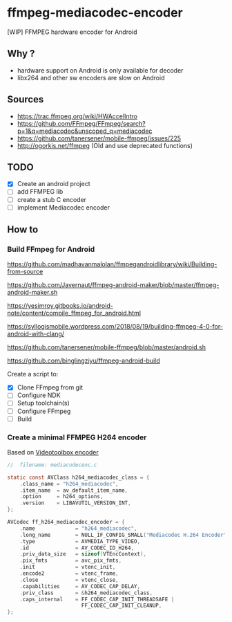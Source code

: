 # ffmpeg-mediacodec-encoder
[WIP] FFMPEG hardware encoder for Android

## Why ?
- hardware support on Android is only available for decoder
- libx264 and other sw encoders are slow on Android

## Sources
- https://trac.ffmpeg.org/wiki/HWAccelIntro
- https://github.com/FFmpeg/FFmpeg/search?p=1&q=mediacodec&unscoped_q=mediacodec
- https://github.com/tanersener/mobile-ffmpeg/issues/225
- http://ogorkis.net/ffmpeg (Old and use deprecated functions)

## TODO
- [x] Create an android project
- [ ] add FFMPEG lib
- [ ] create a stub C encoder
- [ ] implement Mediacodec encoder

## How to

### Build FFmpeg for Android

https://github.com/madhavanmalolan/ffmpegandroidlibrary/wiki/Building-from-source

https://github.com/Javernaut/ffmpeg-android-maker/blob/master/ffmpeg-android-maker.sh

https://yesimroy.gitbooks.io/android-note/content/compile_ffmpeg_for_android.html

https://syllogismobile.wordpress.com/2018/08/19/building-ffmpeg-4-0-for-android-with-clang/

https://github.com/tanersener/mobile-ffmpeg/blob/master/android.sh

https://github.com/binglingziyu/ffmpeg-android-build

Create a script to:
- [x] Clone FFmpeg from git
- [ ] Configure NDK
- [ ] Setup toolchain(s)
- [ ] Configure FFmpeg
- [ ] Build
### Create a minimal FFMPEG H264 encoder
Based on [Videotoolbox encoder](https://github.com/FFmpeg/FFmpeg/blob/a72d5290c5b70780fe7132c68498c0aa1456908f/libavcodec/videotoolboxenc.c)

``` c
//  filename: mediacodecenc.c

static const AVClass h264_mediacodec_class = {
    .class_name = "h264_mediacodec",
    .item_name  = av_default_item_name,
    .option     = h264_options,
    .version    = LIBAVUTIL_VERSION_INT,
};

AVCodec ff_h264_mediacodec_encoder = {
    .name             = "h264_mediacodec",
    .long_name        = NULL_IF_CONFIG_SMALL("Mediacodec H.264 Encoder"),
    .type             = AVMEDIA_TYPE_VIDEO,
    .id               = AV_CODEC_ID_H264,
    .priv_data_size   = sizeof(VTEncContext),
    .pix_fmts         = avc_pix_fmts,
    .init             = vtenc_init,
    .encode2          = vtenc_frame,
    .close            = vtenc_close,
    .capabilities     = AV_CODEC_CAP_DELAY,
    .priv_class       = &h264_mediacodec_class,
    .caps_internal    = FF_CODEC_CAP_INIT_THREADSAFE |
                        FF_CODEC_CAP_INIT_CLEANUP,
};

```